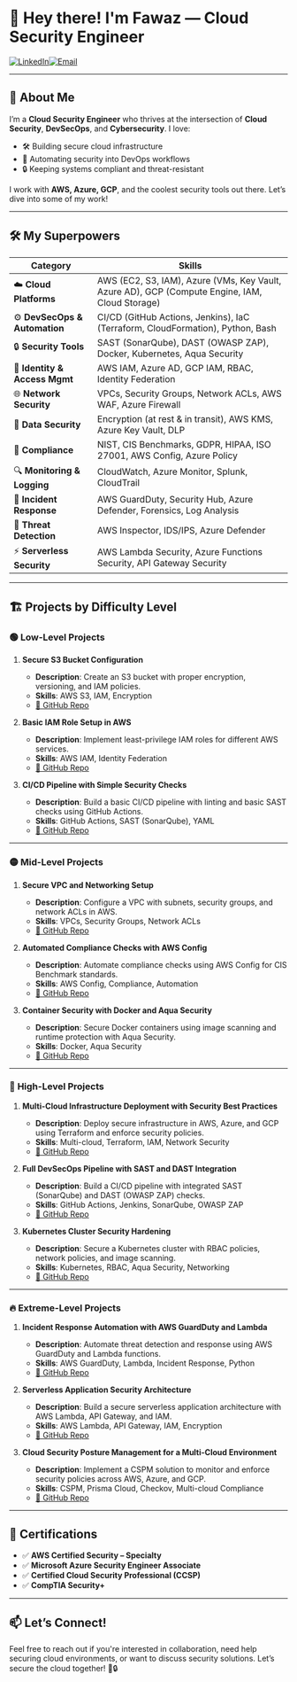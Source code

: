 # 👋 **Hey there! I'm Fawaz — Cloud Security Engineer**

[![LinkedIn](https://img.shields.io/badge/LinkedIn-0077B5?style=for-the-badge&logo=linkedin&logoColor=white)](https://www.linkedin.com/in/fawaz-s-3ba300188/)[![Email](https://img.shields.io/badge/Email-D14836?style=for-the-badge&logo=gmail&logoColor=white)](mailto:fawazosaba@gmail.com)

---

## 🌟 **About Me**

I’m a **Cloud Security Engineer** who thrives at the intersection of **Cloud Security**, **DevSecOps**, and **Cybersecurity**. I love:

- 🛠️ Building secure cloud infrastructure  
- 🔄 Automating security into DevOps workflows  
- 🔒 Keeping systems compliant and threat-resistant  

I work with **AWS, Azure, GCP**, and the coolest security tools out there. Let’s dive into some of my work!

---

## 🛠️ **My Superpowers**

| **Category**                    | **Skills**                                                                                      |
|---------------------------------|-----------------------------------------------------------------------------------------------|
| ☁️ **Cloud Platforms**          | AWS (EC2, S3, IAM), Azure (VMs, Key Vault, Azure AD), GCP (Compute Engine, IAM, Cloud Storage)|
| ⚙️ **DevSecOps & Automation**   | CI/CD (GitHub Actions, Jenkins), IaC (Terraform, CloudFormation), Python, Bash                |
| 🔒 **Security Tools**           | SAST (SonarQube), DAST (OWASP ZAP), Docker, Kubernetes, Aqua Security                         |
| 🔑 **Identity & Access Mgmt**   | AWS IAM, Azure AD, GCP IAM, RBAC, Identity Federation                                         |
| 🌐 **Network Security**         | VPCs, Security Groups, Network ACLs, AWS WAF, Azure Firewall                                  |
| 🔐 **Data Security**            | Encryption (at rest & in transit), AWS KMS, Azure Key Vault, DLP                              |
| 📜 **Compliance**               | NIST, CIS Benchmarks, GDPR, HIPAA, ISO 27001, AWS Config, Azure Policy                       |
| 🔍 **Monitoring & Logging**     | CloudWatch, Azure Monitor, Splunk, CloudTrail                                                 |
| 🚨 **Incident Response**        | AWS GuardDuty, Security Hub, Azure Defender, Forensics, Log Analysis                         |
| 🦾 **Threat Detection**         | AWS Inspector, IDS/IPS, Azure Defender                                                        |
| ⚡ **Serverless Security**       | AWS Lambda Security, Azure Functions Security, API Gateway Security                           |

---

## 🏗️ **Projects by Difficulty Level**

### 🟢 **Low-Level Projects**

1. **Secure S3 Bucket Configuration**  
   - **Description**: Create an S3 bucket with proper encryption, versioning, and IAM policies.  
   - **Skills**: AWS S3, IAM, Encryption  
   - [🔗 GitHub Repo](#)

2. **Basic IAM Role Setup in AWS**  
   - **Description**: Implement least-privilege IAM roles for different AWS services.  
   - **Skills**: AWS IAM, Identity Federation  
   - [🔗 GitHub Repo](#)

3. **CI/CD Pipeline with Simple Security Checks**  
   - **Description**: Build a basic CI/CD pipeline with linting and basic SAST checks using GitHub Actions.  
   - **Skills**: GitHub Actions, SAST (SonarQube), YAML  
   - [🔗 GitHub Repo](#)

---

### 🟡 **Mid-Level Projects**

1. **Secure VPC and Networking Setup**  
   - **Description**: Configure a VPC with subnets, security groups, and network ACLs in AWS.  
   - **Skills**: VPCs, Security Groups, Network ACLs  
   - [🔗 GitHub Repo](#)

2. **Automated Compliance Checks with AWS Config**  
   - **Description**: Automate compliance checks using AWS Config for CIS Benchmark standards.  
   - **Skills**: AWS Config, Compliance, Automation  
   - [🔗 GitHub Repo](#)

3. **Container Security with Docker and Aqua Security**  
   - **Description**: Secure Docker containers using image scanning and runtime protection with Aqua Security.  
   - **Skills**: Docker, Aqua Security  
   - [🔗 GitHub Repo](#)

---

### 🔴 **High-Level Projects**

1. **Multi-Cloud Infrastructure Deployment with Security Best Practices**  
   - **Description**: Deploy secure infrastructure in AWS, Azure, and GCP using Terraform and enforce security policies.  
   - **Skills**: Multi-cloud, Terraform, IAM, Network Security  
   - [🔗 GitHub Repo](#)

2. **Full DevSecOps Pipeline with SAST and DAST Integration**  
   - **Description**: Build a CI/CD pipeline with integrated SAST (SonarQube) and DAST (OWASP ZAP) checks.  
   - **Skills**: GitHub Actions, Jenkins, SonarQube, OWASP ZAP  
   - [🔗 GitHub Repo](#)

3. **Kubernetes Cluster Security Hardening**  
   - **Description**: Secure a Kubernetes cluster with RBAC policies, network policies, and image scanning.  
   - **Skills**: Kubernetes, RBAC, Aqua Security, Networking  
   - [🔗 GitHub Repo](#)

---

### 🔥 **Extreme-Level Projects**

1. **Incident Response Automation with AWS GuardDuty and Lambda**  
   - **Description**: Automate threat detection and response using AWS GuardDuty and Lambda functions.  
   - **Skills**: AWS GuardDuty, Lambda, Incident Response, Python  
   - [🔗 GitHub Repo](#)

2. **Serverless Application Security Architecture**  
   - **Description**: Build a secure serverless application architecture with AWS Lambda, API Gateway, and IAM.  
   - **Skills**: AWS Lambda, API Gateway, IAM, Encryption  
   - [🔗 GitHub Repo](#)

3. **Cloud Security Posture Management for a Multi-Cloud Environment**  
   - **Description**: Implement a CSPM solution to monitor and enforce security policies across AWS, Azure, and GCP.  
   - **Skills**: CSPM, Prisma Cloud, Checkov, Multi-cloud Compliance  
   - [🔗 GitHub Repo](#)

---

## 🏅 **Certifications**

- ✅ **AWS Certified Security – Specialty**  
- ✅ **Microsoft Azure Security Engineer Associate**  
- ✅ **Certified Cloud Security Professional (CCSP)**  
- ✅ **CompTIA Security+**  

---

## 📫 **Let’s Connect!**

Feel free to reach out if you're interested in collaboration, need help securing cloud environments, or want to discuss security solutions. Let’s secure the cloud together! 🚀🔒
